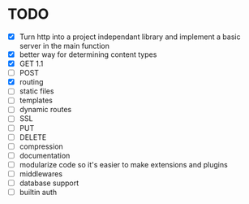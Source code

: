 # TODO
- [x] Turn http into a project independant library and implement a basic server in the main function
- [x] better way for determining content types
- [x] GET 1.1
- [ ] POST
- [x] routing
- [ ] static files
- [ ] templates
- [ ] dynamic routes
- [ ] SSL
- [ ] PUT
- [ ] DELETE
- [ ] compression
- [ ] documentation
- [ ] modularize code so it's easier to make extensions and plugins
- [ ] middlewares
- [ ] database support
- [ ] builtin auth

